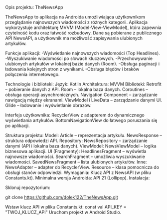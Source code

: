 Opis projektu: TheNewsApp

TheNewsApp to aplikacja na Androida umożliwiająca użytkownikom przeglądanie najnowszych wiadomości z różnych kategorii.
Aplikacja wykorzystuje architekturę MVVM (Model-View-ViewModel), która zapewnia czytelność kodu oraz łatwość rozbudowy.
Dane są pobierane z publicznego API NewsAPI, a użytkownik ma możliwość zapisywania ulubionych artykułów.

Funkcje aplikacji:
-Wyświetlanie najnowszych wiadomości (Top Headlines).
-Wyszukiwanie wiadomości po słowach kluczowych.
-Przechowywanie ulubionych artykułów w lokalnej bazie danych (Room).
-Obsługa paginacji i ładowania kolejnych stron z wynikami.
-Obsługa błędów i braków połączenia internetowego.

Technologie i biblioteki:
Język: Kotlin
Architektura: MVVM
Biblioteki:
Retrofit – pobieranie danych z API.
Room – lokalna baza danych.
Coroutines – obsługa operacji asynchronicznych.
Navigation Component – zarządzanie nawigacją między ekranami.
ViewModel i LiveData – zarządzanie danymi UI.
Glide – ładowanie i wyświetlanie obrazów.

Interfejs użytkownika:
RecyclerView z adapterem do dynamicznego wyświetlania artykułów.
BottomNavigationView do łatwego poruszania się po aplikacji.

Struktura projektu:
Model:
Article – reprezentacja artykułu.
NewsResponse – struktura odpowiedzi API.
Repository:
NewsRepository – zarządzanie danymi (API i lokalna baza danych).
ViewModel:
NewsViewModel – logika biznesowa aplikacji.
UI (Fragmenty):
HeadlinesFragment – wyświetla najnowsze wiadomości.
SearchFragment – umożliwia wyszukiwanie wiadomości.
SavedNewsFragment – lista ulubionych artykułów.
Inne:
NewsAdapter – adapter do RecyclerView.
Resource – klasa pomocnicza do obsługi stanów odpowiedzi.
Wymagania:
Klucz API z NewsAPI (w pliku Constants.kt).
Minimalna wersja Androida: API 21 (Lollipop).
Instalacja:

Sklonuj repozytorium:

git clone https://github.com/dolek122/TheNewsApp.git

Wstaw klucz API w pliku Constants.kt:
const val API_KEY = "TWOJ_KLUCZ_API"
Uruchom projekt w Android Studio.

